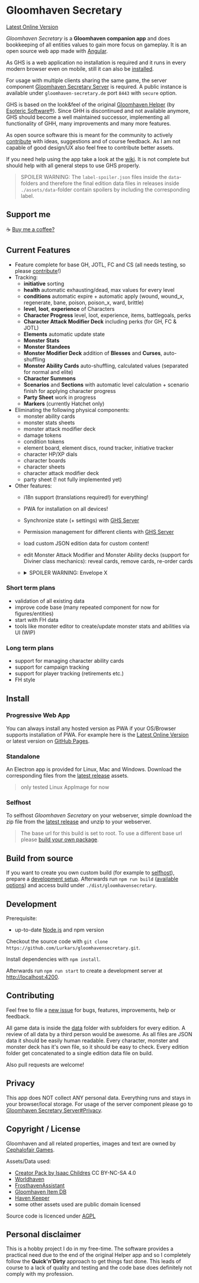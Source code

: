 # Gloomhaven Secretary

[Latest Online Version](https://gloomhaven-secretary.de)

*Gloomhaven Secretary* is a **Gloomhaven companion app** and does bookkeeping of all entities values to gain more focus on gameplay. It is an open source web app made with [Angular](https://angular.io/).

As GHS is a web application no installation is required and it runs in every modern browser even on mobile, still it can also be [installed](#install).

For usage with multiple clients sharing the same game, the server component [Gloomhaven Secretary Server](https://github.com/Lurkars/ghs-server) is required. A public instance is available under `gloomhaven-secretary.de` port `8443` with `secure` option.

GHS is based on the look&feel of the original [Gloomhaven Helper](http://esotericsoftware.com/gloomhaven-helper) (by [Esoteric Software®](http://esotericsoftware.com)). Since GHH is discontinued and not available anymore, GHS should become a well maintained successor, implementing all functionality of GHH, many improvements and many more features.

As open source software this is meant for the community to actively [contribute](#contributing) with ideas, suggestions and of course feedback. As I am not capable of good design/UX also feel free to contribute better assets. 

If you need help using the app take a look at the [wiki](https://github.com/Lurkars/gloomhavensecretary/wiki). It is not complete but should help with all general steps to use GHS properly.

> SPOILER WARNING:
> The `label-spoiler.json` files inside the `data`-folders and therefore the final edition data files in releases inside `./assets/data`-folder contain spoilers by including the corresponding label.

## Support me

☕ [Buy me a coffee?](https://ko-fi.com/lurkars)

## Current Features

- Feature complete for base GH, JOTL, FC and CS (all needs testing, so please [contribute](#contributing)!)
- Tracking:
  - **initiative** sorting
  - **health** automatic exhausting/dead, max values for every level
  - **conditions** automatic expire + automatic apply (wound, wound_x, regenerate, bane, poison, poison_x, ward, brittle)
  - **level**, **loot**, **experience** of Characters
  - **Character Progress** level, loot, experience, items, battlegoals, perks
  - **Character Attack Modifier Deck** including perks (for GH, FC & JOTL)
  - **Elements** automatic update state
  - **Monster Stats**
  - **Monster Standees**
  - **Monster Modifier Deck** addition of **Blesses** and **Curses**, auto-shuffling
  - **Monster Ability Cards** auto-shuffling, calculated values (separated for normal and elite)
  - **Character Summons**
  - **Scenarios** and **Sections** with automatic level calculation + scenario finish for applying character progress
  - **Party Sheet** work in progress
  - **Markers** (currently Hatchet only)
- Eliminating the following physical components:
  - monster ability cards
  - monster stats sheets
  - monster attack modifier deck
  - damage tokens
  - condition tokens
  - element board, element discs, round tracker, initiative tracker
  - character HP/XP dials
  - character boards
  - character sheets
  - character attack modifier deck
  - party sheet (! not fully implemented yet)
- Other features:
  - i18n support (translations required!) for everything!
  - PWA for installation on all devices!
  - Synchronize state (+ settings) with [GHS Server](https://github.com/Lurkars/ghs-server)
  - Permission management for different clients with [GHS Server](https://github.com/Lurkars/ghs-server)
  - load custom JSON edition data for custom content!
  - edit Monster Attack Modifier and Monster Ability decks (support for Diviner class mechanics): reveal cards, remove cards, re-order cards
  - <details>
      <summary>SPOILER WARNING: Envelope X</summary>

      > To add Envelope X, add the following Edition Data Url under Data Management `./assets/data/gh-envx.json`.
    </details>

### Short term plans

- validation of all existing data
- improve code base (many repeated component for now for figures/entities)
- start with FH data
- tools like monster editor to create/update monster stats and abilities via UI (WIP)

### Long term plans

- support for managing character ability cards
- support for campaign tracking
- support for player tracking (retirements etc.)
- FH style

## Install

### Progressive Web App

You can always install any hosted version as PWA if your OS/Browser supports installation of PWA. For example here is the [Latest Online Version](https://gloomhaven-secretary.de) or latest version on [GitHub Pages](https://lurkars.github.io/gloomhavensecretary/).

### Standalone

An Electron app is provided for Linux, Mac and Windows.
Download the corresponding files from the [latest release](https://github.com/Lurkars/gloomhavensecretary/releases/latest) assets.

> only tested Linux AppImage for now

### Selfhost

To selfhost *Gloomhaven Secretary* on your webserver, simple download the zip file from the [latest release](https://github.com/Lurkars/gloomhavensecretary/releases/latest) and unzip to your webserver.

> The base url for this build is set to root. To use a different base url please [build your own package](#build-from-source).

## Build from source

If you want to create you own custom build (for example to [selfhost](#selfhost)), prepare a [development setup](#development). Afterwards run `npm run build` ([available options](https://angular.io/cli/build#options)) and access build under `./dist/gloomhavensecretary`.

## Development

Prerequisite:

- up-to-date [Node.js](https://nodejs.org) and npm version

Checkout the source code with `git clone https://github.com/Lurkars/gloomhavensecretary.git`.

Install dependencies with `npm install`.

Afterwards run `npm run start` to create a development server at [http://localhost:4200](http://localhost:4200).

## Contributing

Feel free to file a [new issue](https://github.com/Lurkars/gloomhavensecretary/issues/new/choose) for bugs, features, improvements, help or feedback.

All game data is inside the [data](./data/) folder with subfolders for every edition. A review of all data by a third person would be awesome. As all files are JSON data it should be easily human readable. Every character, monster and monster deck has it's own file, so it should be easy to check.
Every edition folder get concatenated to a single edition data file on build.

Also pull requests are welcome!

## Privacy

This app does NOT collect ANY personal data. Everything runs and stays in your browser/local storage. For usage of the server component please go to [Gloomhaven Secretary Server#Privacy](https://github.com/Lurkars/ghs-server#privacy).

## Copyright / License

Gloomhaven and all related properties, images and text are owned by [Cephalofair Games](https://cephalofair.com).

Assets/Data used:

- [Creator Pack by Isaac Childres](https://boardgamegeek.com/thread/1733586/files-creation) CC BY-NC-SA 4.0
- [Worldhaven](https://github.com/any2cards/worldhaven)
- [FrosthavenAssistant](https://github.com/Tarmslitaren/FrosthavenAssistant)
- [Gloomhaven Item DB](https://github.com/heisch/gloomhaven-item-db)
- [Haven Keeper](https://github.com/PrimalZed/haven-keeper)
- some other assets used are public domain licensed

Source code is licenced under [AGPL](/LICENSE)

## Personal disclaimer

This is a hobby project I do in my free-time. The software provides a practical need due to the end of the original Helper app and so I completely follow the **Quick'n'Dirty** approach to get things fast done. This leads of course to a lack of quality and testing and the code base does definitely not comply with my profession.
